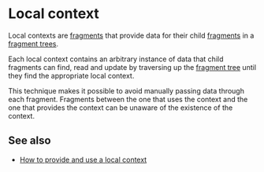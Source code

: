 # Local context

Local contexts are [fragments](def://) that provide data for their child [fragments](def://) 
in a [fragment trees](def://).

Each local context contains an arbitrary instance of data that child fragments can find, 
read and update by traversing up the [fragment tree](def://) until they find the
appropriate local context.

This technique makes it possible to avoid manually passing data through each fragment.
Fragments between the one that uses the context and the one that provides the context 
can be unaware of the existence of the context.

## See also

- [How to provide and use a local context](guide://)